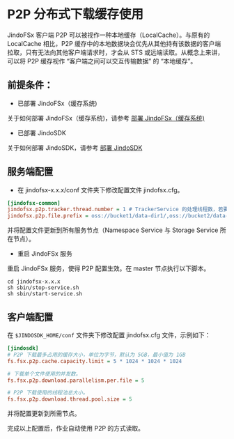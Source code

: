 # P2P 分布式下载缓存使用

JindoFSx 客户端 P2P 可以被视作一种本地缓存（LocalCache）。与原有的 LocalCache 相比，P2P 缓存中的本地数据块会优先从其他持有该数据的客户端拉取，只有无法向其他客户端请求时，才会从 STS 或远端读取。从概念上来讲，可以将 P2P 缓存视作 “客户端之间可以交互传输数据” 的 “本地缓存”。

## 前提条件：
* 已部署 JindoFSx（缓存系统)

关于如何部署 JindoFSx（缓存系统)，请参考 [部署 JindoFSx（缓存系统)](/docs/user/4.x/4.1.0/jindofsx/deploy/deploy_jindofsx.md)

* 已部署 JindoSDK

关于如何部署 JindoSDK，请参考 [部署 JindoSDK](/docs/user/4.x/4.1.0/jindofsx/deploy/deploy_jindosdk.md)

## 服务端配置
* 在 jindofsx-x.x.x/conf 文件夹下修改配置文件 jindofsx.cfg。

```ini
[jindofsx-common]
jindofsx.p2p.tracker.thread.number = 1 # TrackerService 的处理线程数，若要开启 P2P 功能，则必须设置大于 1 的值。如果小于 1，就不会创建 TrackerService，也就不会开启 P2P 功能。
jindofsx.p2p.file.prefix = oss://bucket1/data-dir1/,oss://bucket2/data-dir2/ # 使用 P2P 下载的前缀列表，用半角逗号隔开，文件路径只有匹配到其中任一个前缀，才会以 P2P 方式下载。在应用层使用统一挂载路径进行下载时，这里仍应配置为真实的对象路径。
```

并将配置文件更新到所有服务节点（Namespace Service 与 Storage Service 所在节点）。

* 重启 JindoFSx 服务

重启 JindoFSx 服务，使得 P2P 配置生效。在 master 节点执行以下脚本。

```shell
cd jindofsx-x.x.x
sh sbin/stop-service.sh
sh sbin/start-service.sh
```

## 客户端配置
在 `$JINDOSDK_HOME/conf` 文件夹下修改配置 jindofsx.cfg 文件，示例如下：

```ini
[jindosdk]
# P2P 下载最多占用的缓存大小，单位为字节，默认为 5GB，最小值为 1GB
fs.fsx.p2p.cache.capacity.limit = 5 * 1024 * 1024 * 1024

# 下载单个文件使用的并发数。
fs.fsx.p2p.download.parallelism.per.file = 5

# P2P 下载使用的线程池总大小。
fs.fsx.p2p.download.thread.pool.size = 5
```

并将配置更新到所需节点。

完成以上配置后，作业自动使用 P2P 的方式读取。
